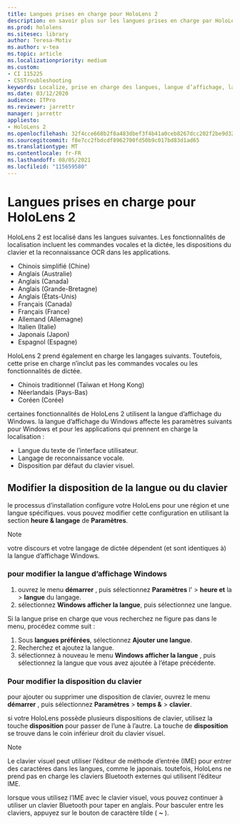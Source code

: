 ```yaml
---
title: Langues prises en charge pour HoloLens 2
description: en savoir plus sur les langues prises en charge par HoloLens 2, la modification de la disposition du clavier et la mise à jour de la langue d’affichage Windows.
ms.prod: hololens
ms.sitesec: library
author: Teresa-Motiv
ms.author: v-tea
ms.topic: article
ms.localizationpriority: medium
ms.custom:
- CI 115225
- CSSTroubleshooting
keywords: Localize, prise en charge des langues, langue d’affichage, langue du clavier, IME, disposition du clavier
ms.date: 03/12/2020
audience: ITPro
ms.reviewer: jarrettr
manager: jarrettr
appliesto:
- HoloLens 2
ms.openlocfilehash: 32f4cce668b2f8a483dbef3f4b41a0ceb8267dcc202f2be9d32ecec4061d0c21
ms.sourcegitcommit: f8e7cc2fbdcdf8962700fd50b9c017bd83d1ad65
ms.translationtype: MT
ms.contentlocale: fr-FR
ms.lasthandoff: 08/05/2021
ms.locfileid: "115659580"
---
```

# <a name="supported-languages-for-hololens-2"></a>Langues prises en charge pour HoloLens 2

HoloLens 2 est localisé dans les langues suivantes. Les fonctionnalités de localisation incluent les commandes vocales et la dictée, les dispositions du clavier et la reconnaissance OCR dans les applications.

- Chinois simplifié (Chine)
- Anglais (Australie)
- Anglais (Canada)
- Anglais (Grande-Bretagne)
- Anglais (États-Unis)
- Français (Canada)
- Français (France)
- Allemand (Allemagne)
- Italien (Italie)
- Japonais (Japon)
- Espagnol (Espagne)

HoloLens 2 prend également en charge les langages suivants. Toutefois, cette prise en charge n’inclut pas les commandes vocales ou les fonctionnalités de dictée.

- Chinois traditionnel (Taïwan et Hong Kong)
- Néerlandais (Pays-Bas)
- Coréen (Corée)

certaines fonctionnalités de HoloLens 2 utilisent la langue d’affichage du Windows. la langue d’affichage du Windows affecte les paramètres suivants pour Windows et pour les applications qui prennent en charge la localisation :

- Langue du texte de l’interface utilisateur.
- Langage de reconnaissance vocale.
- Disposition par défaut du clavier visuel.

## <a name="change-the-language-or-keyboard-layout"></a>Modifier la disposition de la langue ou du clavier

le processus d’installation configure votre HoloLens pour une région et une langue spécifiques. vous pouvez modifier cette configuration en utilisant la section **heure & langage** de **Paramètres**.

> [!NOTE]  
> votre discours et votre langage de dictée dépendent (et sont identiques à) la langue d’affichage Windows.

### <a name="to-change-the-windows-display-language"></a>pour modifier la langue d’affichage Windows

1. ouvrez le menu **démarrer** , puis sélectionnez **Paramètres** l'  >  **heure et** la  >  **langue** du langage.
2. sélectionnez **Windows afficher la langue**, puis sélectionnez une langue.  

Si la langue prise en charge que vous recherchez ne figure pas dans le menu, procédez comme suit :  

1. Sous **langues préférées**, sélectionnez **Ajouter une langue**.
2. Recherchez et ajoutez la langue.
3. sélectionnez à nouveau le menu **Windows afficher la langue** , puis sélectionnez la langue que vous avez ajoutée à l’étape précédente.

### <a name="to-change-the-keyboard-layout"></a>Pour modifier la disposition du clavier

pour ajouter ou supprimer une disposition de clavier, ouvrez le menu **démarrer** , puis sélectionnez **Paramètres**  >  **temps &**  >  **clavier**.

si votre HoloLens possède plusieurs dispositions de clavier, utilisez la touche **disposition** pour passer de l’une à l’autre. La touche de **disposition** se trouve dans le coin inférieur droit du clavier visuel.

> [!NOTE]  
> Le clavier visuel peut utiliser l’éditeur de méthode d’entrée (IME) pour entrer des caractères dans les langues, comme le japonais. toutefois, HoloLens ne prend pas en charge les claviers Bluetooth externes qui utilisent l’éditeur IME.
>  
> lorsque vous utilisez l’IME avec le clavier visuel, vous pouvez continuer à utiliser un clavier Bluetooth pour taper en anglais. Pour basculer entre les claviers, appuyez sur le bouton de caractère tilde ( **~** ).
